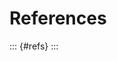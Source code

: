 <!-- # Glossary

This glossary mostly uses the definitions proposed in @ouranos2024 and in @ipcc_gloss. However, some definitions have been slightly modified. Sometimes different definitions of some of these terms are proposed in the literature [@iso2021]. -->

# References

::: {#refs}
:::
